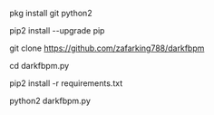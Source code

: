 pkg install git python2

pip2 install --upgrade pip

git clone https://github.com/zafarking788/darkfbpm

cd darkfbpm.py

pip2 install -r requirements.txt

python2 darkfbpm.py
